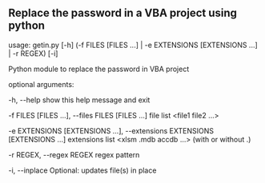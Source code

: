 
## Replace the password in a VBA project using python

usage: getin.py [-h] (-f FILES [FILES ...] | -e EXTENSIONS [EXTENSIONS ...] | -r REGEX) [-i]

Python module to replace the password in VBA project

optional arguments:

  -h, --help            show this help message and exit
  
  -f FILES [FILES ...], --files FILES [FILES ...]
                        file list <file1 file2 ...>
                        
  -e EXTENSIONS [EXTENSIONS ...], --extensions EXTENSIONS [EXTENSIONS ...]
                        extensions list <xlsm .mdb accdb ...> (with or without .)
  
  -r REGEX, --regex REGEX
                        regex pattern
  
  -i, --inplace         Optional: updates file(s) in place
